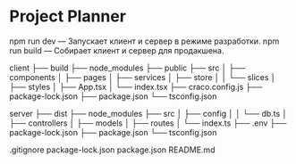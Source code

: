 # Project Planner

npm run dev — Запускает клиент и сервер в режиме разработки.
npm run build — Собирает клиент и сервер для продакшена.


client
├── build
├── node_modules
├── public
├── src
│   ├── components
│   ├── pages
│   ├── services
│   ├── store
│   │   └── slices
│   ├── styles
│   ├── App.tsx
│   └── index.tsx
├── craco.config.js
├── package-lock.json
├── package.json
└── tsconfig.json

server
├── dist
├── node_modules
├── src
│   ├── config
│   │   └── db.ts
│   ├── controllers
│   ├── models
│   ├── routes
│   └── index.ts
├── .env
├── package-lock.json
├── package.json
└── tsconfig.json

.gitignore
package-lock.json
package.json
README.md